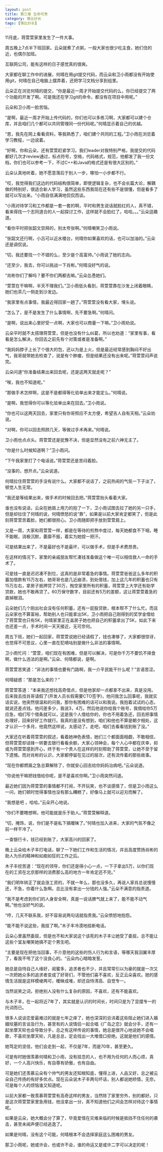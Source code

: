 ```yaml
---
layout: post
title: 第三章 生命可贵 
category: 情比纱长
tags: [情比纱长]
---
```


11月底，蒋萱萱家里发生了一件大事。

周五晚上7点半下班回家。云朵就煮了点粥，一般大家也很少吃主食，她们住的近，也偶尔加班。

互联网公司，能有这样的日子感觉真的很爽。

大家都在聊工作中的进展，何晴在用git提交代码，而云朵和卫小雨都没有开始使用git，何晴在自己电脑上摆弄着，还把学习文档分享到组里。

云朵正在浏览何晴的提交，“你是最近一周才开始提交代码的么，你已经提交了两个功能的开发了啊。可是我还在学习git的命令，都没有在项目中用呢。”

云朵和卫小雨一脸苦恼。

“是啊，最近一周才开始上传代码的，你们也可以多练习啊，大家都可以建个仓库，并且咱们几个都可以共同管理同一份代码呢。”何晴显示着自己的优越。

“恩，我先在网上看看资料，等我熟悉了，咱们建个共同的工程。”卫小雨在浏览着学习教程，一边说着。

“好啊，你和云朵，还有萱萱赶紧学习。我们leader对我特别严格，我提交的代码都好几次才review通过，标点符号，空格，代码格式，规范，他都发了我一份文档，你们也可以参考一下，不过C++和Java的格式还是有很大区别的。”

云朵认真地听着，她不愿意落后于别人一步，哪怕一小步都不行。

”哎，我觉得我们这边的代码结构很简单，即使逻辑复杂，也不会长篇大论，解耦做的特别好，很适合新人学习，虽然这些东西我现在还有些不是很懂，但是看多了就可以写出来。“小雨自信满满地侃侃而谈。

“小雨对待学习和工作都是一套一套的啊，平时和男生说话就脸红的人，真不错，看来得找一个志同道合的人一起探讨工作，这样就不会脸红了。哈哈。。。”云朵逗趣道。

“看你平时把张韶文崇拜的，别太夸张啊。”何晴嘲笑卫小雨说。

“张韶文还行啊，小吕可以近水楼台，何晴你如果喜欢的话，也可以加油的。”云朵还是调侃说。

“切，我还要找一个不错的么，至少是个高富帅。”小雨说了她的志向。

“还至少，我去，你可以挑战一下肖彬。”何晴没好气的说。

“肖彬你们了解吗？要不你们两都去嘛。”云朵怂恿她们。

“萱萱在干嘛啊，半天不理我们。”卫小雨低头看到，蒋萱萱靠在沙发上闭着眼睛，她们也茶几一侧走到沙发边。

“我家里有点事情，我最近得回家一趟了。”蒋萱萱没有看大家，埋头说。

“怎么了，是不是发生了什么事情啊，先不要急啊。”何晴问。

“是啊，说出来心里好受一点啊，大家也可以商量一下嘛。”卫小雨劝说。

云朵平时就不太搭理蒋萱萱，但是也没有什么纠葛，所以也劝道：“家里有事，看看是怎么解决，你回去之前先有个对策或者是准备啊。”

“我妈妈脖子上长了个很大的包，还以为是上火，但是最近经常感到胸闷不好出气，我哥就带她去检查了，说是有个肿瘤，但是结果还没有出来呢。”蒋萱萱闷声说完。

云朵问道“你准备结果出来回去呢，还是这两天就走呢？”

“唉，我也不知道呢。”

“那做手术怎样啊，这是不是都得等化验单出来才能定么。”何晴说。

“是啊，我觉得你可以等化验单出来在回去。”卫小雨说。

“你也可以这两天回去，家里只有你哥照应不太方便，希望吉人自有天相。”云朵劝说。

“对啊，你可以回去照顾几天，等做过手术再来。”何晴说。

卫小雨也点点头。蒋萱萱还是犹豫不决，但是显然没有之前六神无主了。

“你是什么时候知道啊？”卫小雨问。

“下午我家里打了个电话说。”蒋萱萱还是苦闷着脸。

“没事的，想开点。”云朵说道。

何晴拉住蒋萱萱的手没有说什么。大家都不说话了，之前热闹的气氛一下子淡了，顿觉人生无常。

“我还是等结果出来，做手术的时候回去把。”蒋萱萱抬头看着大家。

谁也没有说话，云朵在她肩上用力的抱了一下，卫小雨试图去拉了她的另一只手，但是却拉住了何晴的说，何晴愤怒的说“靠”，如果是以前大家肯定都笑了，但是此刻蒋萱萱苦着脸，她们都很担心。卫小雨随即把手放到萱萱肩上。

又是一周，大家和蒋萱萱一样，都是在等待的煎熬中度过，每天她都食不下咽，睡不能眠，消极沉默，萎靡不振，着实为她捏一把汗。

可是结果出来了，不是最好也不是最坏，可以做手术，但是手术费昂贵。

在这样的情况下，家里的亲戚朋友帮忙凑钱准备做这个唯一可以相信救人一命的手术了。

可是钱一直是迟迟凑不到位，这真的是非常着急的事情。蒋萱萱爸爸这么多年的积蓄加借款有15万左右，她哥哥也是几近崩溃，到处借钱，加上这几年的积蓄也只有15万左右，拿房子抵押贷了30万，掏空家里所有的积蓄，蒋萱萱上大学还有助学贷款，她也不敢再贷了。60万保守数字，目前还有5万的差额，这让蒋萱萱着急的直掉眼泪。

云朵她们几个刚出社会没有任何积蓄，还有一屁股贷款，根本帮不了什么忙。而且云朵家也不算富裕，帮助别人也只能拿出5K，卫小雨把自己刚得到的奖学金借给了蒋萱萱也只有5K，何晴家里正在盖房子她也把自己的积蓄拿出了5K，如此下来也还差一点，手术时间一天天接近，无可奈何。

周五下班，她们一起回家，蒋萱萱说她已经请假了，钱也凑够了，大家都很惊讶，也觉得不可思议，心里一直在犯嘀咕别是做什么非法的事情啊。

卫小雨忙问：“萱萱，咱们现在有困难，但是可以解决，可是你千万不要饥不择食啊，做什么违法的是啊。”云朵、何晴都说，是啊。

蒋萱萱苦笑道：“非法的事情也要有门路啊，我一介平民能干什么呢？”言语苦涩。

何晴疑惑：“那是怎么来的？”

蒋萱萱答道：“本来我还想找高奇借点，但是他家却一点都拿不出来，真是没用。后来我去找肖哥请假了(开发人员长假需要CTO签字)，他问我怎么回事呢，我就实话实说，他突然很温和的问我，那你有困难的话可以和我说。我抱着试试的心态，就说还差点钱。他问差多少，我说3，4万。然后他说你给我个账号，我借给你5万应急，咱们写个借条就可以，这是我个人借给你的，你也不用着急还，回去把事情处理好，回来好好工作就行。我真的是没有想到，咱们和他也不算是朝夕相处，这才认识一个多月，他竟然这样说，太感动了。走吧，咱们去看看钱到账了没。”

大家还在听着蒋萱萱的叙述，看着她神色表情，她们三个都面面相觑，不敢相信，但蒋萱萱却话锋一转要去银行看看余额，大家心领神会，每个人心中都在庆幸，抑或为蒋萱萱感到开心，终于有一个贵人在这样的时刻帮助了蒋萱萱，让她不至于留下遗憾。而对肖彬的认识，大家都停留在见过的层次，还有流传着的那些故事。

“现在你都燃眉之急总算解除了，你就安心回去给你妈妈治病吧。”云朵说道。

“你说他干嘛把钱借给你呢，是不是喜欢你啊。”卫小雨突然问道。

最近她们因为蒋萱萱的事情都不打闹，不开玩笑，也不谈感情了，但是卫小雨这么一问，她们顿时觉得事情也没有那么糟糕了，好像马上就可以迎刃而解了。

“我想是吧 ，哈哈。”云朵开心地说。

“你们不要瞎想啊，他可能就是乐于助人。”蒋萱萱解释道。

“切，掩饰，说，你们是不是私下搞暧昧了。”何晴也加入进来，大家的气氛不像之前一样干冷了。

一查银行卡，钱已经到账了，大家高兴的回家了。

晚上云朵给木子丰打电话，聊了一下她们工作和生活的情况，并且高度赞扬肖彬的助人为乐的精神和如痴如狂的工作之后。

木子丰挖苦道：“现在的领导，你们还是得小心一点，一下子拿出5万，以你们现在的工资在北京那样的消费那么高的地方一年肯定还不完。”

“我们明年转正了就会涨工资的，不就一年么，那也没多久，再说人家肖总说慢慢还，不急，你着什么急啊。总比没有拿出一分钱的人强。”云朵不满意的指责道。

“我不是考虑到你们的人身安全啊，真是一说话脾气就上来了，能不能不动气啊。”他也没好气的说。

“哼，几天不联系我，好不容易说两句话就指责我。”云朵愤怒地抱怨。

“能不能不说这些，我挂了啊。”木子丰冷漠地挂断电话。

云朵心里虽然委屈，但是也不和大家说这个该死的木子丰让她受了委屈，总不能让这些个室友嘲笑她搞不定个男生吧。

”主要是现在把他当回事，不介意他的这些的伤人行为和言语，等哪天我羽翼丰厚了，看我不甩了这个没良心的。“云朵内心暗暗发誓。
她总是自恃自己人缘好，闺蜜多，追求者也不少，并且常常引以为豪的就是一次又一次把她众多的追求者变成了好哥们，不管他们喜不喜欢，反正云朵喜欢。她的感情生活就是这样模棱两可，暧昧成堆，却还自恃清高、自觉专一。当然说笑之词，拒绝别人没有什么复杂的原因，不喜欢，还有不能喜欢。与木子丰，在一起将近7年了，其实就是认识的时间长，时间只是为了显摆专一的托词而已。很多人说谈恋爱最难过的就是七年之痒了，她也深深的忌讳着这些阻止她们进入婚姻坟墓的言谈及行为，甚至有的人说情侣一起合唱《广岛之恋》就会分手，还有一起坐摩天轮也会导致分手，总之有这样传说的事情，她总是很开心地说她不会唱歌，不喜欢坐摩天轮，凡是总总，定会找出一大堆借口拒绝。这就是他们的感情。

她笃定的坚信，他们会走到一起，不仅是7年，而是70年，甚至更久。
可是有时她很羡慕何晴和卫小雨，没有挂念的人，也不用为任何的人而心烦，真好，一个人高兴快乐，有自尊有骄傲，也有自由。

可是她们还羡慕云朵有个帅气的男友还知根知底，懂得上进，人品又好，总之被云朵自己传扬的有好多优点。现在云朵说木子丰两句坏话，别人都说她矫情，无奈。可是每个人的烦恼谁又知道呢。

以前大家都一致羡慕蒋萱萱有高奇这样的男友，当然除了家里穷外，别的都好。只是这次蒋萱萱家里急用钱，他没拿出一分，真不知道他们之间会怎样对待这个事情呢。

如果是云朵，她大概会分了算了，毕竟爱情在灾难来临的时候是抵挡不住任何的袭击，甚至未闻声便已经逃逸了。

如果是何晴，没有这个可能，何晴根本不会选择家庭这么困难的男友。

那卫小雨呢，她或许会，也或许不会，谁的命运又是或许二字可以决定的呢！


